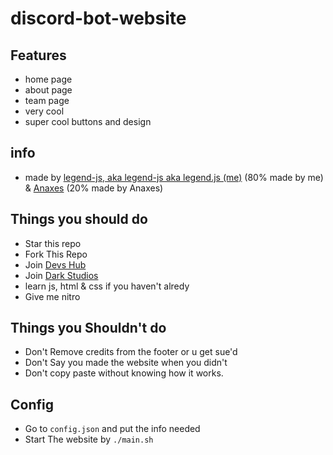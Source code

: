 # discord-bot-website
## Features
- home page
- about page
- team page
- very cool
- super cool buttons and design
## info
- made by [legend-js, aka legend-js aka legend.js (me)](https://github.com/legend-js-dev) (80% made by me) & [Anaxes](https://github.com/DiscordAnaxes) (20% made by Anaxes)
## Things you should do
- Star this repo
- Fork This Repo
- Join [Devs Hub](https://discord.gg/avbmZBrDsk)
- Join [Dark Studios](https://discord.gg/devs)
- learn js, html & css if you haven't alredy
- Give me nitro
## Things you Shouldn't do
- Don't Remove credits from the footer or u get sue'd
- Don't Say you made the website when you didn't
- Don't copy paste without knowing how it works.
## Config
- Go to `config.json` and put the info needed
- Start The website by `./main.sh`
